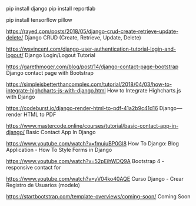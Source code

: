 pip install django
pip install reportlab

pip install tensorflow
pillow






https://rayed.com/posts/2018/05/django-crud-create-retrieve-update-delete/
Django CRUD (Create, Retrieve, Update, Delete)

https://wsvincent.com/django-user-authentication-tutorial-login-and-logout/
Django Login/Logout Tutorial

https://garethmoger.com/blog/post/14/django-contact-page-bootstrap
Django contact page with Bootstrap

https://simpleisbetterthancomplex.com/tutorial/2018/04/03/how-to-integrate-highcharts-js-with-django.html
How to Integrate Highcharts.js with Django

https://codeburst.io/django-render-html-to-pdf-41a2b9c41d16
Django — render HTML to PDF

https://www.mastercode.online/courses/tutorial/basic-contact-app-in-django/
Basic Contact App In Django

https://www.youtube.com/watch?v=fmuiuBP0Gl8
How To Django: Blog Application - How To Style Forms in Django

https://www.youtube.com/watch?v=52pEihWDQ9A
Bootstrap 4 - responsive contact for

https://www.youtube.com/watch?v=yV04ko40AQE
 Curso Django - Crear Registro de Usuarios (modelo)

 https://startbootstrap.com/template-overviews/coming-soon/
 Coming Soon